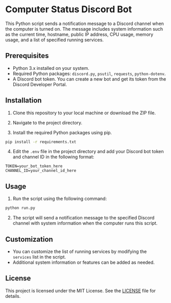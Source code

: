 # Computer Status Discord Bot

This Python script sends a notification message to a Discord channel when the computer is turned on. The message includes system information such as the current time, hostname, public IP address, CPU usage, memory usage, and a list of specified running services.

## Prerequisites

- Python 3.x installed on your system.
- Required Python packages: `discord.py`, `psutil`, `requests`, `python-dotenv`.
- A Discord bot token. You can create a new bot and get its token from the Discord Developer Portal.

## Installation

1. Clone this repository to your local machine or download the ZIP file.
2. Navigate to the project directory.

3. Install the required Python packages using pip.

```bash
pip install -r requirements.txt
```

4. Edit the `.env` file in the project directory and add your Discord bot token and channel ID in the following format:

```
TOKEN=your_bot_token_here
CHANNEL_ID=your_channel_id_here
```

## Usage

1. Run the script using the following command:

```bash
python run.py
```

2. The script will send a notification message to the specified Discord channel with system information when the computer runs this script.

## Customization

- You can customize the list of running services by modifying the `services` list in the script.
- Additional system information or features can be added as needed.

## License

This project is licensed under the MIT License. See the [LICENSE](LICENSE) file for details.

